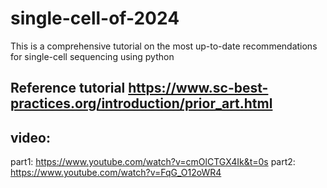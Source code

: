 # single-cell-of-2024
This is a comprehensive tutorial on the most up-to-date recommendations for single-cell sequencing using python

## Reference tutorial https://www.sc-best-practices.org/introduction/prior_art.html

## video:
   part1: https://www.youtube.com/watch?v=cmOlCTGX4Ik&t=0s
   part2: https://www.youtube.com/watch?v=FqG_O12oWR4
